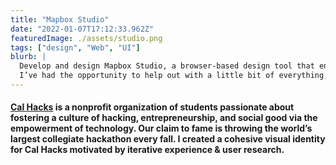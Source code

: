 ```yaml
---
title: "Mapbox Studio"
date: "2022-01-07T17:12:33.962Z"
featuredImage: ./assets/studio.png
tags: ["design", "Web", "UI"]
blurb: |
  Develop and design Mapbox Studio, a browser-based design tool that enables anyone to create beautiful, radically custom maps.
  I’ve had the opportunity to help out with a little bit of everything, from building interfaces for easily using complex geospatial data pipelines, to architecting sustainable, maintainable design systems for a highly interactive and powerful editor.
---
```


#### <a href="https://calhacks.io" class="cycle">Cal Hacks</a> is a nonprofit organization of students passionate about fostering a culture of hacking, entrepreneurship, and social good via the empowerment of technology. Our claim to fame is throwing the world’s largest collegiate hackathon every fall. I created a cohesive visual identity for Cal Hacks motivated by iterative experience & user research.


